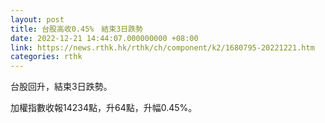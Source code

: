 ```yaml
---
layout: post
title: 台股高收0.45%　結束3日跌勢
date: 2022-12-21 14:44:07.000000000 +08:00
link: https://news.rthk.hk/rthk/ch/component/k2/1680795-20221221.htm
categories: rthk
---
```


台股回升，結束3日跌勢。

加權指數收報14234點，升64點，升幅0.45%。
